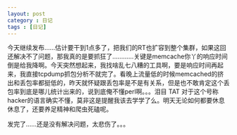 ```yaml
---
layout: post
category : 日记
tags : [日记]
---
```

今天继续发布……估计要干到1点多了，把我们的RT也扩容到整个集群，如果这回还解决不了问题，那我真的是要抓狂了…………关键是memcache你丫的响应时间倒是给我降啊。今天突然想起来，我找啥乱七八糟的工具啊，要是响应时间再起来，我直接tcpdump抓包分析不就完了。看晚上流量低的时候memcached的挤出和丢包率都挺低的，昨天就怀疑跟丢包率是不是有关系，但是也不敢肯定这个丢包率到底是哪儿统计出来的，说到底俺不懂perl啊。。。泪目 TAT 对于这个号称hacker的语言确实不懂，莫非这是提醒我该去学学了么。明天无论如何都要休息休息了，还要养足精神和爬虫死磕呢。

发完了……还是没有解决问题，太悲伤了。。。
